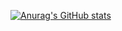 [![Anurag's GitHub stats](https://github-readme-stats.vercel.app/api?username=wayneeg&show_icons=true&theme=radical)
](https://github.com/wayneeg?tab=repositories)



<!--
**wayneeg/wayneeg** is a ✨ _special_ ✨ repository because its `README.md` (this file) appears on your GitHub profile.

Here are some ideas to get you started:

- 🔭 I’m currently working on ...
- 🌱 I’m currently learning ...
- 👯 I’m looking to collaborate on ...
- 🤔 I’m looking for help with ...
- 💬 Ask me about ...
- 📫 How to reach me: ...
- 😄 Pronouns: ...
- ⚡ Fun fact: ...
-->
